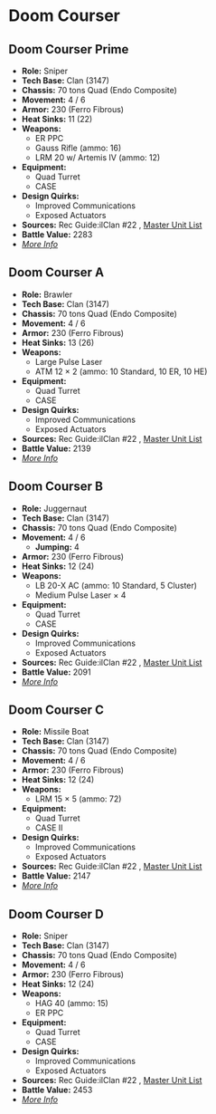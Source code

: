 # Doom Courser 

## Doom Courser Prime 

- **Role:** Sniper 
- **Tech Base:** Clan (3147) 
- **Chassis:** 70 tons Quad (Endo Composite) 
- **Movement:** 4 / 6 
- **Armor:** 230 (Ferro Fibrous) 
- **Heat Sinks:** 11 (22) 
- **Weapons:** 
  - ER PPC 
  - Gauss Rifle (ammo: 16) 
  - LRM 20 w/ Artemis IV (ammo: 12) 
- **Equipment:** 
  - Quad Turret 
  - CASE 
- **Design Quirks:** 
  - Improved Communications 
  - Exposed Actuators 
- **Sources:** Rec Guide:ilClan #22 , [Master Unit List](http://masterunitlist.info/Unit/Details/8393) 
- **Battle Value:** 2283 
- [*More Info*](doom_courser/doom_courser_prime.md) 

## Doom Courser A 

- **Role:** Brawler 
- **Tech Base:** Clan (3147) 
- **Chassis:** 70 tons Quad (Endo Composite) 
- **Movement:** 4 / 6 
- **Armor:** 230 (Ferro Fibrous) 
- **Heat Sinks:** 13 (26) 
- **Weapons:** 
  - Large Pulse Laser 
  - ATM 12 × 2 (ammo: 10 Standard, 10 ER, 10 HE) 
- **Equipment:** 
  - Quad Turret 
  - CASE 
- **Design Quirks:** 
  - Improved Communications 
  - Exposed Actuators 
- **Sources:** Rec Guide:ilClan #22 , [Master Unit List](http://masterunitlist.info/Unit/Details/8394) 
- **Battle Value:** 2139 
- [*More Info*](doom_courser/doom_courser_a.md) 

## Doom Courser B 

- **Role:** Juggernaut 
- **Tech Base:** Clan (3147) 
- **Chassis:** 70 tons Quad (Endo Composite) 
- **Movement:** 4 / 6 
  - **Jumping:** 4 
- **Armor:** 230 (Ferro Fibrous) 
- **Heat Sinks:** 12 (24) 
- **Weapons:** 
  - LB 20-X AC (ammo: 10 Standard, 5 Cluster) 
  - Medium Pulse Laser × 4 
- **Equipment:** 
  - Quad Turret 
  - CASE 
- **Design Quirks:** 
  - Improved Communications 
  - Exposed Actuators 
- **Sources:** Rec Guide:ilClan #22 , [Master Unit List](http://masterunitlist.info/Unit/Details/8395) 
- **Battle Value:** 2091 
- [*More Info*](doom_courser/doom_courser_b.md) 

## Doom Courser C 

- **Role:** Missile Boat 
- **Tech Base:** Clan (3147) 
- **Chassis:** 70 tons Quad (Endo Composite) 
- **Movement:** 4 / 6 
- **Armor:** 230 (Ferro Fibrous) 
- **Heat Sinks:** 12 (24) 
- **Weapons:** 
  - LRM 15 × 5 (ammo: 72) 
- **Equipment:** 
  - Quad Turret 
  - CASE II 
- **Design Quirks:** 
  - Improved Communications 
  - Exposed Actuators 
- **Sources:** Rec Guide:ilClan #22 , [Master Unit List](http://masterunitlist.info/Unit/Details/8396) 
- **Battle Value:** 2147 
- [*More Info*](doom_courser/doom_courser_c.md) 

## Doom Courser D 

- **Role:** Sniper 
- **Tech Base:** Clan (3147) 
- **Chassis:** 70 tons Quad (Endo Composite) 
- **Movement:** 4 / 6 
- **Armor:** 230 (Ferro Fibrous) 
- **Heat Sinks:** 12 (24) 
- **Weapons:** 
  - HAG 40 (ammo: 15) 
  - ER PPC 
- **Equipment:** 
  - Quad Turret 
  - CASE 
- **Design Quirks:** 
  - Improved Communications 
  - Exposed Actuators 
- **Sources:** Rec Guide:ilClan #22 , [Master Unit List](http://masterunitlist.info/Unit/Details/8397) 
- **Battle Value:** 2453 
- [*More Info*](doom_courser/doom_courser_d.md) 

